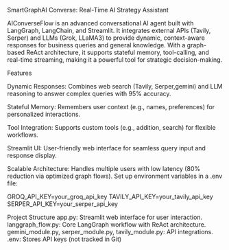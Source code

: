SmartGraphAI Converse: Real-Time AI Strategy Assistant

AIConverseFlow is an advanced conversational AI agent built with LangGraph, LangChain, and Streamlit. 
It integrates external APIs (Tavily, Serper) and LLMs (Grok, LLaMA3) to provide dynamic, context-aware responses for business queries and general knowledge.
With a graph-based ReAct architecture, it supports stateful memory, tool-calling, and real-time streaming, making it a powerful tool for strategic decision-making.

Features

Dynamic Responses: Combines web search (Tavily, Serper,gemini) and LLM reasoning to answer complex queries with 95% accuracy.

Stateful Memory: Remembers user context (e.g., names, preferences) for personalized interactions.

Tool Integration: Supports custom tools (e.g., addition, search) for flexible workflows.

Streamlit UI: User-friendly web interface for seamless query input and response display.

Scalable Architecture: Handles multiple users with low latency (80% reduction via optimized graph flows).
Set up environment variables in a .env file:

GROQ_API_KEY=your_groq_api_key
TAVILY_API_KEY=your_tavily_api_key
SERPER_API_KEY=your_serper_api_key

Project Structure 
app.py: Streamlit web interface for user interaction.
langgraph_flow.py: Core LangGraph workflow with ReAct architecture.
gemini_module.py, serper_module.py, tavily_module.py: API integrations.
.env: Stores API keys (not tracked in Git)
